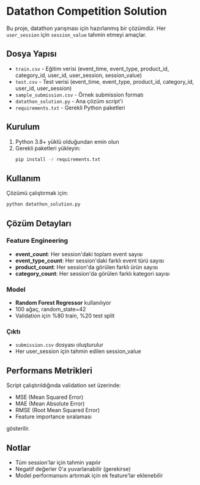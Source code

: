 # Datathon Competition Solution

Bu proje, datathon yarışması için hazırlanmış bir çözümdür. Her `user_session` için `session_value` tahmin etmeyi amaçlar.

## Dosya Yapısı

- `train.csv` - Eğitim verisi (event_time, event_type, product_id, category_id, user_id, user_session, session_value)
- `test.csv` - Test verisi (event_time, event_type, product_id, category_id, user_id, user_session)
- `sample_submission.csv` - Örnek submission formatı
- `datathon_solution.py` - Ana çözüm script'i
- `requirements.txt` - Gerekli Python paketleri

## Kurulum

1. Python 3.8+ yüklü olduğundan emin olun
2. Gerekli paketleri yükleyin:
   ```bash
   pip install -r requirements.txt
   ```

## Kullanım

Çözümü çalıştırmak için:

```bash
python datathon_solution.py
```

## Çözüm Detayları

### Feature Engineering
- **event_count**: Her session'daki toplam event sayısı
- **event_type_count**: Her session'daki farklı event türü sayısı
- **product_count**: Her session'da görülen farklı ürün sayısı
- **category_count**: Her session'da görülen farklı kategori sayısı

### Model
- **Random Forest Regressor** kullanılıyor
- 100 ağaç, random_state=42
- Validation için %80 train, %20 test split

### Çıktı
- `submission.csv` dosyası oluşturulur
- Her user_session için tahmin edilen session_value

## Performans Metrikleri

Script çalıştırıldığında validation set üzerinde:
- MSE (Mean Squared Error)
- MAE (Mean Absolute Error) 
- RMSE (Root Mean Squared Error)
- Feature importance sıralaması

gösterilir.

## Notlar

- Tüm session'lar için tahmin yapılır
- Negatif değerler 0'a yuvarlanabilir (gerekirse)
- Model performansını artırmak için ek feature'lar eklenebilir
